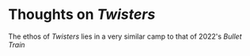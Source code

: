 # Thoughts on *Twisters*

The ethos of *Twisters* lies in a very similar camp to that of 2022's *Bullet Train*
